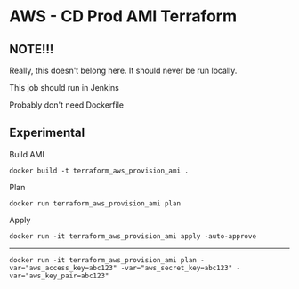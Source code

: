 # AWS - CD Prod AMI Terraform

## NOTE!!!

Really, this doesn't belong here.  It should never be run locally.  

This job should run in Jenkins

Probably don't need Dockerfile

## Experimental

Build AMI

`docker build -t terraform_aws_provision_ami .`

Plan

`docker run terraform_aws_provision_ami plan`

Apply

`docker run -it terraform_aws_provision_ami apply -auto-approve`

---


`docker run -it terraform_aws_provision_ami plan -var="aws_access_key=abc123" -var="aws_secret_key=abc123" -var="aws_key_pair=abc123"`






